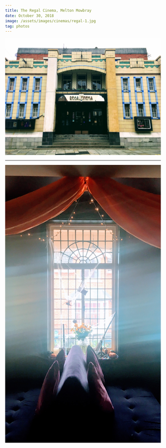 ```yaml
---
title: The Regal Cinema, Melton Mowbray
date: October 30, 2018
image: /assets/images/cinemas/regal-1.jpg
tag: photos
---
```


![image](/assets/images/cinemas/regal-1.jpg)

---

![image](/assets/images/cinemas/regal-2.jpg)
